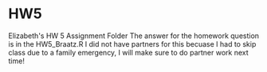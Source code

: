 # HW5
Elizabeth's HW 5 Assignment Folder 
The answer for the homework question is in the HW5_Braatz.R 
I did not have partners for this becuase I had to skip class due to a family emergency, I will make sure to do partner work next time! 